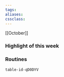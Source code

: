```yaml
---
tags:
aliases:
cssclass:
---
```


[[October]]

### Highlight of this week



### Routines
```notion-like-tables
table-id-qD0DYV
```


